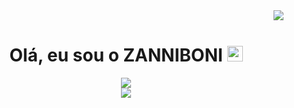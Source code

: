 <div align="right">
  <img  src="https://gpvc.arturio.dev/zanniboni">
</div>
<div align="center">
<h1>Olá, eu sou o <strong>ZANNIBONI</strong> <img src="https://media.giphy.com/media/hvRJCLFzcasrR4ia7z/giphy.gif" width="25px"> </h1>
<img  src="http://github-readme-streak-stats.herokuapp.com?user=zanniboni&theme=dracula&hide_border=true">
</div>

<div align="center">
  <img  src="https://github-readme-stats.vercel.app/api/top-langs/?username=zanniboni">
</div>
